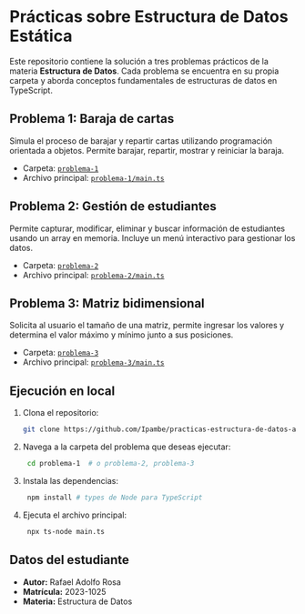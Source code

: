 # Prácticas sobre Estructura de Datos Estática

Este repositorio contiene la solución a tres problemas prácticos de la materia **Estructura de Datos**. Cada problema se encuentra en su propia carpeta y aborda conceptos fundamentales de estructuras de datos en TypeScript.

## Problema 1: Baraja de cartas

Simula el proceso de barajar y repartir cartas utilizando programación orientada a objetos. Permite barajar, repartir, mostrar y reiniciar la baraja.

- Carpeta: [`problema-1`](problema-1/)
- Archivo principal: [`problema-1/main.ts`](problema-1/main.ts)

## Problema 2: Gestión de estudiantes

Permite capturar, modificar, eliminar y buscar información de estudiantes usando un array en memoria. Incluye un menú interactivo para gestionar los datos.

- Carpeta: [`problema-2`](problema-2/)
- Archivo principal: [`problema-2/main.ts`](problema-2/main.ts)

## Problema 3: Matriz bidimensional

Solicita al usuario el tamaño de una matriz, permite ingresar los valores y determina el valor máximo y mínimo junto a sus posiciones.

- Carpeta: [`problema-3`](problema-3/)
- Archivo principal: [`problema-3/main.ts`](problema-3/main.ts)

## Ejecución en local

1. Clona el repositorio:
   ```bash
   git clone https://github.com/Ipambe/practicas-estructura-de-datos-arrays.git
   ```
2. Navega a la carpeta del problema que deseas ejecutar:
   ```bash
    cd problema-1  # o problema-2, problema-3
   ```
3. Instala las dependencias:

   ```bash
    npm install # types de Node para TypeScript
   ```

4. Ejecuta el archivo principal:
   ```bash
    npx ts-node main.ts
   ```

## Datos del estudiante

- **Autor:** Rafael Adolfo Rosa
- **Matrícula:** 2023-1025
- **Materia:** Estructura de Datos
